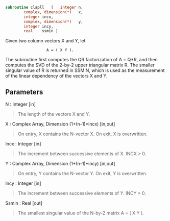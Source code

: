 ```fortran
subroutine clapll	(	integer	n,
		complex, dimension(*)	x,
		integer	incx,
		complex, dimension(*)	y,
		integer	incy,
		real	ssmin )
```

 Given two column vectors X and Y, let

                      A = ( X Y ).

 The subroutine first computes the QR factorization of A = Q*R,
 and then computes the SVD of the 2-by-2 upper triangular matrix R.
 The smaller singular value of R is returned in SSMIN, which is used
 as the measurement of the linear dependency of the vectors X and Y.

## Parameters
N : Integer [in]
> The length of the vectors X and Y.

X : Complex Array, Dimension (1+(n-1)*incx) [in,out]
> On entry, X contains the N-vector X.
> On exit, X is overwritten.

Incx : Integer [in]
> The increment between successive elements of X. INCX > 0.

Y : Complex Array, Dimension (1+(n-1)*incy) [in,out]
> On entry, Y contains the N-vector Y.
> On exit, Y is overwritten.

Incy : Integer [in]
> The increment between successive elements of Y. INCY > 0.

Ssmin : Real [out]
> The smallest singular value of the N-by-2 matrix A = ( X Y ).

